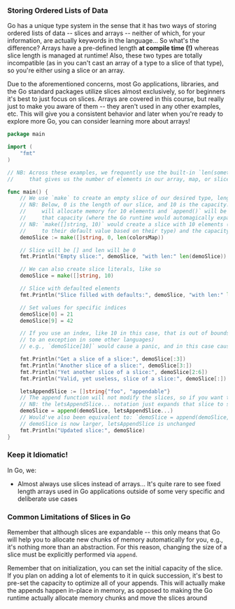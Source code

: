 ### Storing Ordered Lists of Data

Go has a unique type system in the sense that it has two ways of storing ordered lists of data -- slices and arrays -- neither of which, for your information, are actually keywords in the language... So what's the difference? Arrays have a pre-defined length **at compile time (!)** whereas slice length is managed at runtime! Also, these two types are totally incompatible (as in you can't cast an array of a type to a slice of that type), so you're either using a slice or an array.

Due to the aforementioned concerns, most Go applications, libraries, and the Go standard packages utilize slices almost exclusively, so for beginners it's best to just focus on slices. Arrays are covered in this course, but really just to make you aware of them -- they aren't used in any other examples, etc. This will give you a consistent behavior and later when you're ready to explore more Go, you can consider learning more about arrays!

```go
package main

import (
    "fmt"
)

// NB: Across these examples, we frequently use the built-in `len(something)` function,
//     that gives us the number of elements in our array, map, or slice

func main() {
    // We use `make` to create an empty slice of our desired type, length, and, optionally, capacity
    // NB: Below, 0 is the length of our slice, and 10 is the capacity. This means that Go
    //     will allocate memory for 10 elements and `append()` will be a cheap operation until we exceed
    //     that capacity (where the Go runtime would automagically expand the slice for us -- expensive though!)
    // NB: `make([]string, 10)` would create a slice with 10 elements (each of which would be initialized 
    //     to their default value based on their type) and the capacity would be equal to the length.
    demoSlice := make([]string, 0, len(colorsMap))

    // Slice will be [] and len will be 0
    fmt.Println("Empty slice:", demoSlice, "with len:" len(demoSlice))

    // We can also create slice literals, like so
    demoSlice = make([]string, 10)

    // Slice with defaulted elements
    fmt.Println("Slice filled with defaults:", demoSlice, "with len:" len(demoSlice))

    // Set values for specific indices
    demoSlice[0] = 21
    demoSlice[9] = 42

    // If you use an index, like 10 in this case, that is out of bounds, you will get a panic (similar
    // to an exception in some other languages)
    // e.g., `demoSlice[10]` would cause a panic, and in this case cause the program to exit with a failure status code

    fmt.Println("Get a slice of a slice:", demoSlice[:3])
    fmt.Println("Another slice of a slice:", demoSlice[3:])
    fmt.Println("Yet another slice of a slice:", demoSlice[2:6])
    fmt.Println("Valid, yet useless, slice of a slice:", demoSlice[:])

    letsAppendSlice := []string{"foo", "appendable"}
    // The append function will not modify the slices, so if you want to update the slice with the appended version, then you must also assign the result
    // NB: the letsAppendSlice... notation just expands that slice to send to the variadic append function
    demoSlice = append(demoSlice, letsAppendSlice...)
    // Would've also been equivalent to: `demoSlice = append(demoSlice, "foo", "appendable")`
    // demoSlice is now larger, letsAppendSlice is unchanged
    fmt.Println("Updated slice:", demoSlice)
}

```

### Keep it Idiomatic!

In Go, we:

* Almost always use slices instead of arrays... It's quite rare to see fixed length arrays used in Go applications outside of some very specific and deliberate use cases

### Common Limitations of Slices in Go

Remember that although slices are expandable -- this only means that Go will help you to allocate new chunks of memory automatically for you, e.g., it's nothing more than an abstraction. For this reason, changing the size of a slice must be explicitly performed via `append`.

Remember that on initialization, you can set the initial capacity of the slice. If you plan on adding a lot of elements to it in quick succession, it's best to pre-set the capacity to optimize all of your appends. This will actually make the appends happen in-place in memory, as opposed to making the Go runtime actually allocate memory chunks and move the slices around

